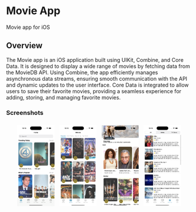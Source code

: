 # Movie App
Movie app for iOS

## Overview
The Movie app is an iOS application built using UIKit, Combine, and Core Data. It is designed to display a wide range of movies by fetching data from the MovieDB API. Using Combine, the app efficiently manages asynchronous data streams, ensuring smooth communication with the API and dynamic updates to the user interface. Core Data is integrated to allow users to save their favorite movies, providing a seamless experience for adding, storing, and managing favorite movies.

### Screenshots

<h4 align="center">
<img src="Screenshots/1.png" width="20%" vspace="5" hspace="5" /> 
<img src="Screenshots/2.png" width="20%" vspace="5" hspace="5" />
<img src="Screenshots/3.png" width="20%" vspace="5" hspace="5" /> 
<img src="Screenshots/4.png" width="20%" vspace="5" hspace="5" />
